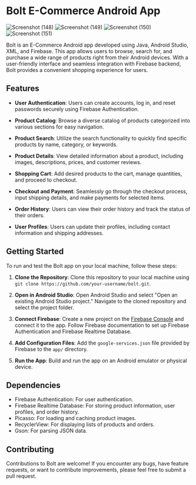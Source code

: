 
# Bolt E-Commerce Android App

![Screenshot (148)](https://github.com/SukanyaGhosh6/Bolt/assets/78369568/413fbda1-ad95-4889-a9ed-3a67b448675e)
![Screenshot (149)](https://github.com/SukanyaGhosh6/Bolt/assets/78369568/0cf7897a-18d3-4bd8-9bb9-033aa5530135)
![Screenshot (150)](https://github.com/SukanyaGhosh6/Bolt/assets/78369568/d25b5514-165f-4cbf-b379-b49de0f1187f)
![Screenshot (151)](https://github.com/SukanyaGhosh6/Bolt/assets/78369568/ddc8d936-1c50-4deb-a45f-ef434be30a9c)



Bolt is an E-Commerce Android app developed using Java, Android Studio, XML, and Firebase. This app allows users to browse, search for, and purchase a wide range of products right from their Android devices. With a user-friendly interface and seamless integration with Firebase backend, Bolt provides a convenient shopping experience for users.

## Features

- **User Authentication**: Users can create accounts, log in, and reset passwords securely using Firebase Authentication.

- **Product Catalog**: Browse a diverse catalog of products categorized into various sections for easy navigation.

- **Product Search**: Utilize the search functionality to quickly find specific products by name, category, or keywords.

- **Product Details**: View detailed information about a product, including images, descriptions, prices, and customer reviews.

- **Shopping Cart**: Add desired products to the cart, manage quantities, and proceed to checkout.

- **Checkout and Payment**: Seamlessly go through the checkout process, input shipping details, and make payments for selected items.

- **Order History**: Users can view their order history and track the status of their orders.

- **User Profiles**: Users can update their profiles, including contact information and shipping addresses.

## Getting Started

To run and test the Bolt app on your local machine, follow these steps:

1. **Clone the Repository**: Clone this repository to your local machine using `git clone https://github.com/your-username/bolt.git`.

2. **Open in Android Studio**: Open Android Studio and select "Open an existing Android Studio project." Navigate to the cloned repository and select the project folder.

3. **Connect Firebase**: Create a new project on the [Firebase Console](https://console.firebase.google.com/) and connect it to the app. Follow Firebase documentation to set up Firebase Authentication and Firebase Realtime Database.

4. **Add Configuration Files**: Add the `google-services.json` file provided by Firebase to the `app/` directory.

5. **Run the App**: Build and run the app on an Android emulator or physical device.

## Dependencies

- Firebase Authentication: For user authentication.
- Firebase Realtime Database: For storing product information, user profiles, and order history.
- Picasso: For loading and caching product images.
- RecyclerView: For displaying lists of products and orders.
- Gson: For parsing JSON data.

## Contributing

Contributions to Bolt are welcome! If you encounter any bugs, have feature requests, or want to contribute improvements, please feel free to submit a pull request.

